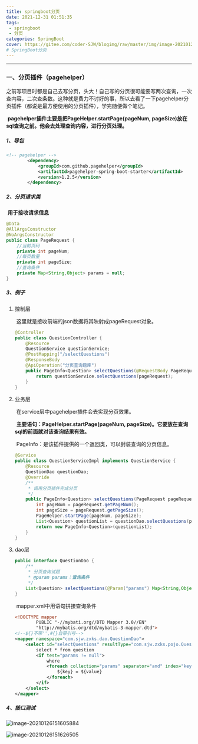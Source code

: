 ```yaml
---
title: springboot分页
date: 2021-12-31 01:51:35
tags: 
 - springboot
 - 分页
categories: SpringBoot
cover: https://gitee.com/coder-SJW/blogimg/raw/master/img/image-20210126151605884.png
# SpringBoot分页
---
```


---



### 一、分页插件（pagehelper）

​		之前写项目时都是自己去写分页，头大！自己写的分页很可能要写两次查询，一次查内容，二次查条数。这种就是费力不讨好的事，所以去看了一下pagehelper分页插件（都说是最方便使用的分页插件），学完随便做个笔记。

​		**pagehelper插件主要是把PageHelper.startPage(pageNum, pageSize)放在sql查询之前。他会去处理查询内容，进行分页处理。**

##### 1、导包

```xml
<!-- pagehelper -->
        <dependency>
            <groupId>com.github.pagehelper</groupId>
            <artifactId>pagehelper-spring-boot-starter</artifactId>
            <version>1.2.5</version>
        </dependency>
```

##### 2、分页请求类

​		**用于接收请求信息**

```java
@Data
@AllArgsConstructor
@NoArgsConstructor
public class PageRequest {
    //当前页码
    private int pageNum;
    //每页数量
    private int pageSize;
    //查询条件
    private Map<String,Object> params = null;
}
```

##### 3、例子

1. 控制层

   ​		这里就是接收前端的json数据将其映射成pageRequest对象。

   ```java
   @Controller
   public class QuestionController {
       @Resource
       QuestionService questionService;
       @PostMapping("/selectQuestions")
       @ResponseBody
       @ApiOperation("分页查询题库")
       public PageInfo<Question> selectQuestions(@RequestBody PageRequest pageRequest){
           return questionService.selectQuestions(pageRequest);
       }
   }
   ```

2. 业务层

   ​		在service层中pagehelper插件会去实现分页效果。

   ​		**主要语句：PageHelper.startPage(pageNum, pageSize)。它要放在查询sql的前面就对该查询结果有效。**

   ​		PageInfo：是该插件提供的一个返回类，可以封装查询的分页信息。

   ```java
   @Service
   public class QuestionServiceImpl implements QuestionService {
       @Resource
       QuestionDao questionDao;
       @Override
       /**
        * 调用分页插件完成分页
        */
       public PageInfo<Question> selectQuestions(PageRequest pageRequest) {
           int pageNum = pageRequest.getPageNum();
           int pageSize = pageRequest.getPageSize();
           PageHelper.startPage(pageNum, pageSize);
           List<Question> questionList = questionDao.selectQuestions(pageRequest.getParams());
           return new PageInfo<Question>(questionList);
       }
   }
   ```

3. dao层

   ```java
   public interface QuestionDao {
       /**
        * 分页查询试题
        * @param params：查询条件
        */
       List<Question> selectQuestions(@Param("params") Map<String,Object> params);
   }
   ```

   ​		mapper.xml中用<foreach>语句拼接查询条件

   ```xml
   <!DOCTYPE mapper
           PUBLIC "-//mybati.org//DTD Mapper 3.0//EN"
           "http://mybatis.org/dtd/mybatis-3-mapper.dtd">
   <!--${}不带'',#{}自带引号-->
   <mapper namespace="com.sjw.zxks.dao.QuestionDao">
       <select id="selectQuestions" resultType="com.sjw.zxks.pojo.Question">
           select * from question
           <if test="params != null">
               where
               <foreach collection="params" separator="and" index="key"  item="value">
                   ${key} = ${value}
               </foreach>
           </if>
       </select>
   </mapper>
   ```

##### 4、接口测试

 ![image-20210126151605884](https://gitee.com/coder-SJW/blogimg/raw/master/img/image-20210126151605884.png)

   ![image-20210126151626505](https://gitee.com/coder-SJW/blogimg/raw/master/img/image-20210126151605884.png)

